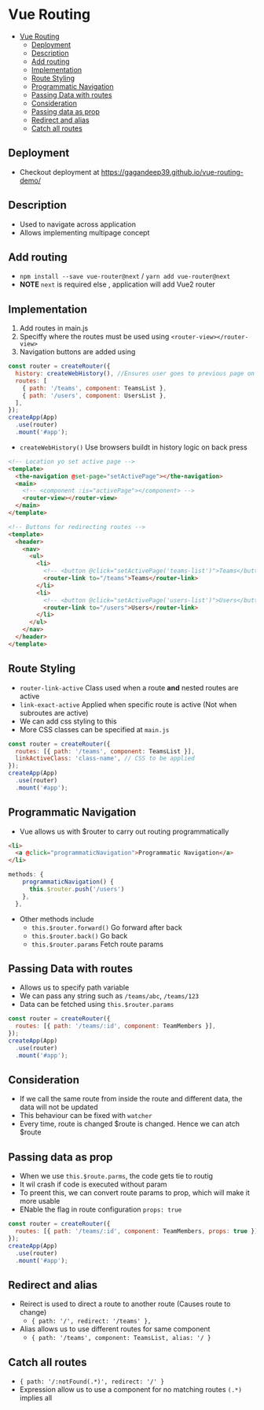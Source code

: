 # Vue Routing

- [Vue Routing](#vue-routing)
  - [Deployment](#deployment)
  - [Description](#description)
  - [Add routing](#add-routing)
  - [Implementation](#implementation)
  - [Route Styling](#route-styling)
  - [Programmatic Navigation](#programmatic-navigation)
  - [Passing Data with routes](#passing-data-with-routes)
  - [Consideration](#consideration)
  - [Passing data as prop](#passing-data-as-prop)
  - [Redirect and alias](#redirect-and-alias)
  - [Catch all routes](#catch-all-routes)

## Deployment

- Checkout deployment at https://gagandeep39.github.io/vue-routing-demo/

## Description

- Used to navigate across application
- Allows implementing multipage concept

## Add routing

- `npm install --save vue-router@next` / `yarn add vue-router@next`
- **NOTE** `next` is required else , application will add Vue2 router

## Implementation

1. Add routes in main.js
2. Speciffy where the routes must be used using `<router-view></router-view>`
3. Navigation buttons are added using <routerLink to='path'></routerLink>

```js
const router = createRouter({
  history: createWebHistory(), //Ensures user goes to previous page on back press
  routes: [
    { path: '/teams', component: TeamsList },
    { path: '/users', component: UsersList },
  ],
});
createApp(App)
  .use(router)
  .mount('#app');
```

- `createWebHistory()` Use browsers buildt in history logic on back press

```html
<!-- Location yo set active page -->
<template>
  <the-navigation @set-page="setActivePage"></the-navigation>
  <main>
    <!-- <component :is="activePage"></component> -->
    <router-view></router-view>
  </main>
</template>
```

```html
<!-- Buttons for redirecting routes -->
<template>
  <header>
    <nav>
      <ul>
        <li>
          <!-- <button @click="setActivePage('teams-list')">Teams</button> -->
          <router-link to="/teams">Teams</router-link>
        </li>
        <li>
          <!-- <button @click="setActivePage('users-list')">Users</button> -->
          <router-link to="/users">Users</router-link>
        </li>
      </ul>
    </nav>
  </header>
</template>
```

## Route Styling

- `router-link-active` Class used when a route **and** nested routes are active
- `link-exact-active` Applied when specific route is active (Not when subroutes are active)
- We can add css styling to this
- More CSS classes can be specified at `main.js`

```js
const router = createRouter({
  routes: [{ path: '/teams', component: TeamsList }],
  linkActiveClass: 'class-name', // CSS to be applied
});
createApp(App)
  .use(router)
  .mount('#app');
```

## Programmatic Navigation

- Vue allows us with \$router to carry out routing programmatically

```html
<li>
  <a @click="programmaticNavigation">Programmatic Navigation</a>
</li>
```

```js
methods: {
    programmaticNavigation() {
      this.$router.push('/users')
    },
  },
```

- Other methods include
  - `this.$router.forward()` Go forward after back
  - `this.$router.back()` Go back
  - `this.$router.params` Fetch route params

## Passing Data with routes

- Allows us to specify path variable
- We can pass any string such as `/teams/abc`, `/teams/123`
- Data can be fetched using `this.$router.params`

```js
const router = createRouter({
  routes: [{ path: '/teams/:id', component: TeamMembers }],
});
createApp(App)
  .use(router)
  .mount('#app');
```

## Consideration

- If we call the same route from inside the route and different data, the data will not be updated
- This behaviour can be fixed with `watcher`
- Every time, route is changed $route is changed. Hence we can atch $route

## Passing data as prop

- When we use `this.$route.parms`, the code gets tie to routig
- It wil crash if code is executed without param
- To preent this, we can convert route params to prop, which will make it more usable
- ENable the flag in route configuration `props: true`

```js
const router = createRouter({
  routes: [{ path: '/teams/:id', component: TeamMembers, props: true }],
});
createApp(App)
  .use(router)
  .mount('#app');
```

## Redirect and alias

- Reirect is used to direct a route to another route (Causes route to change)
  - `{ path: '/', redirect: '/teams' },`
- Alias allows us to use different routes for same component
  - `{ path: '/teams', component: TeamsList, alias: '/ }`

## Catch all routes

- `{ path: '/:notFound(.*)', redirect: '/' }`
- Expression allow us to use a component for no matching routes `(.*)` implies all
